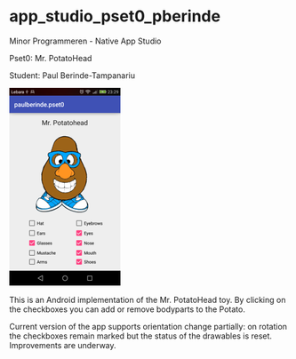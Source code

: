 # app_studio_pset0_pberinde

Minor Programmeren - Native App Studio

Pset0: Mr. PotatoHead

Student: Paul Berinde-Tampanariu

![alt text](https://github.com/paulberinde/app_studio_pset0_pberinde/blob/master/Screenshot_2016-04-17-23-29-18.png)

This is an Android implementation of the Mr. PotatoHead toy. By clicking on the checkboxes you can add or remove bodyparts to the Potato.

Current version of the app supports orientation change partially:  on rotation the checkboxes remain marked but the status of the drawables
is reset. Improvements are underway.

